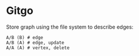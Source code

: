 Gitgo
=========

Store graph using the file system to describe edges:

    A/B (B) # edge
    A/B (A) # edge, update
    A/A (A) # vertex, delete